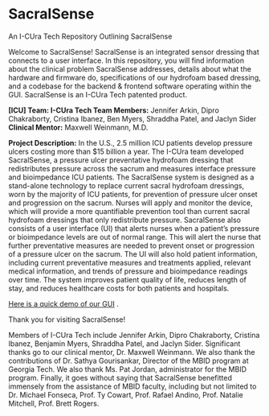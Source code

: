# SacralSense
An I-CUra Tech Repository Outlining SacralSense


Welcome to SacralSense! SacralSense is an integrated sensor dressing that connects to a user interface.
In this repository, you will find information about the clinical problem SacralSense addresses, details about what the hardware and firmware do, specifications of our hydrofoam based dressing, and a codebase for the backend & frontend software operating within the GUI. SacralSense is an I-CUra Tech patented product.

**[ICU] Team: I-CUra Tech  Team Members:** Jennifer Arkin, Dipro Chakraborty, Cristina Ibanez, Ben Myers, Shraddha Patel, and Jaclyn Sider  **Clinical Mentor:** Maxwell Weinmann, M.D.

**Project Description:** In the U.S., 2.5 million ICU patients develop pressure ulcers costing more than $15 billion a year. The I-CUra team developed SacralSense, a pressure ulcer preventative hydrofoam dressing that redistributes pressure across the sacrum and measures interface pressure and bioimpedance ICU patients. The SacralSense system is designed as a stand-alone technology to replace current sacral hydrofoam dressings, worn by the majority of ICU patients, for prevention of pressure ulcer onset and progression on the sacrum. Nurses will apply and monitor the device, which will provide a more quantifiable prevention tool than current sacral hydrofoam dressings that only redistribute pressure. SacralSense also consists of a user interface (UI) that alerts nurses when a patient’s pressure or bioimpedance levels are out of normal range. This will alert the nurse that further preventative measures are needed to prevent onset or progression of a pressure ulcer on the sacrum. The UI will also hold patient information, including current preventative measures and treatments applied, relevant medical information, and trends of pressure and bioimpedance readings over time. The system improves patient quality of life, reduces length of stay, and reduces healthcare costs for both patients and hospitals.

[Here is a quick demo of our GUI](https://streamable.com/ifotu) .

Thank you for visiting SacralSense!

Members of I-CUra Tech include Jennifer Arkin, Dipro Chakraborty, Cristina Ibanez, Benjamin Myers, Shraddha Patel, and Jaclyn Sider. Significant thanks go to our clinical mentor, Dr. Maxwell Weinmann. We also thank the contributions of Dr. Sathya Gourisankar, Director of the MBID program at Georgia Tech. We also thank Ms. Pat Jordan, administrator for the MBID program. Finally, it goes without saying that SacralSense benefitted immensely from the assistance of MBID faculty, including but not limited to Dr. Michael Fonseca, Prof. Ty Cowart, Prof. Rafael Andino, Prof. Natalie Mitchell, Prof. Brett Rogers. 
